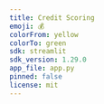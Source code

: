 ```yaml
---
title: Credit Scoring
emoji: 💰
colorFrom: yellow
colorTo: green
sdk: streamlit
sdk_version: 1.29.0
app_file: app.py
pinned: false
license: mit
---
```

